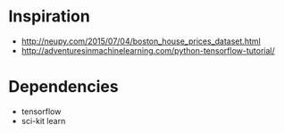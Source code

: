 # Inspiration

* http://neupy.com/2015/07/04/boston_house_prices_dataset.html
* http://adventuresinmachinelearning.com/python-tensorflow-tutorial/

# Dependencies

* tensorflow
* sci-kit learn
